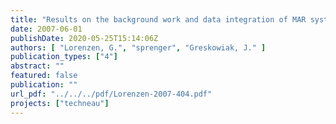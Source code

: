 ```yaml
---
title: "Results on the background work and data integration of MAR systems for an Integrated Water Resource Management"
date: 2007-06-01
publishDate: 2020-05-25T15:14:06Z
authors: [ "Lorenzen, G.", "sprenger", "Greskowiak, J." ]
publication_types: ["4"]
abstract: ""
featured: false
publication: ""
url_pdf: "../../../pdf/Lorenzen-2007-404.pdf"
projects: ["techneau"]
---
```


